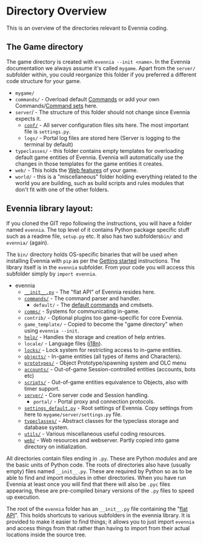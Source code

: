 # Directory Overview


This is an overview of the directories relevant to Evennia coding.

## The Game directory

The game directory is created with `evennia --init <name>`. In the Evennia documentation we always
assume it's called `mygame`. Apart from the `server/` subfolder within, you could reorganize this
folder if you preferred a different code structure for your game.

 - `mygame/`
  - `commands/` - Overload default [Commands](./Commands.md) or add your own Commands/[Command
sets](./Command-Sets.md) here.
  - `server`/  - The structure of this folder should not change since Evennia expects it.
    - [`conf/`](https://github.com/evennia/evennia/tree/master/evennia/game_template/server) - All
server configuration files sits here. The most important file is `settings.py`.
    - `logs/` - Portal log files are stored here (Server is logging to the terminal by default)
  - `typeclasses/` - this folder contains empty templates for overloading default game entities of
Evennia. Evennia will automatically use the changes in those templates for the game entities it
creates.
  - `web/` - This holds the [Web features](./Web-Features.md) of your game.
  - `world/` - this is a "miscellaneous" folder holding everything related to the world you are
building, such as build scripts and rules modules that don't fit with one of the other folders.

## Evennia library layout:

If you cloned the GIT repo following the instructions, you will have a folder named `evennia`. The
top level of it contains Python package specific stuff such as a readme file, `setup.py` etc. It
also has two subfolders`bin/` and `evennia/` (again).

The `bin/` directory holds OS-specific binaries that will be used when installing Evennia with `pip`
as per the [Getting started](./Getting-Started.md) instructions. The library itself is in the `evennia`
subfolder. From your code you will access this subfolder simply by `import evennia`.

 - evennia
   - [`__init__.py`](./Evennia-API.md) - The "flat API" of Evennia resides here.
   - [`commands/`](./Commands.md) - The command parser and handler.
     - `default/` - The [default commands](./Default-Commands.md) and cmdsets.
   - [`comms/`](./Communications.md) - Systems for communicating in-game.
   - `contrib/` - Optional plugins too game-specific for core Evennia.
   - `game_template/` - Copied to become the "game directory" when using `evennia --init`.
   - [`help/`](./Help-System.md) - Handles the storage and  creation of help entries.
   - `locale/` - Language files ([i18n](./Internationalization.md)).
   - [`locks/`](./Locks.md) - Lock system for restricting access to in-game entities.
   - [`objects/`](./Objects.md) - In-game entities (all types of items and Characters).
   - [`prototypes/`](./Spawner-and-Prototypes.md) - Object Prototype/spawning system and OLC menu
   - [`accounts/`](./Accounts.md) - Out-of-game Session-controlled entities (accounts, bots etc)
   - [`scripts/`](./Scripts.md) - Out-of-game entities equivalence to Objects, also with timer support.
   - [`server/`](./Portal-And-Server.md) - Core server code and Session handling.
     - `portal/` - Portal proxy and connection protocols.
   - [`settings_default.py`](./Server-Conf.md#settings-file) - Root settings of Evennia. Copy settings
from here to `mygame/server/settings.py` file.
   - [`typeclasses/`](./Typeclasses.md) - Abstract classes for the typeclass storage and database system.
   - [`utils/`](./Coding-Utils.md) - Various miscellaneous useful coding resources.
   - [`web/`](./Web-Features.md) - Web resources and webserver. Partly copied into game directory on
initialization.

All directories contain files ending in `.py`. These are Python *modules* and are the basic units of
Python code. The roots of directories also have (usually empty) files named `__init__.py`. These are
required by Python so as to be able to find and import modules in other directories. When you have
run Evennia at least once you will find that there will also be `.pyc` files appearing, these are
pre-compiled binary versions of the `.py` files to speed up execution.

The root of the `evennia` folder has an `__init__.py` file containing the "[flat API](./Evennia-API.md)".
This holds shortcuts to various subfolders in the evennia library. It is provided to make it easier
to find things; it allows you to just import `evennia` and access things from that rather than
having to import from their actual locations inside the source tree.

